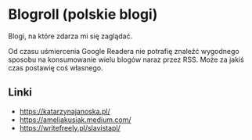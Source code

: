 # Blogroll (polskie blogi)

Blogi, na które zdarza mi się zaglądać.

Od czasu uśmiercenia Google Readera nie potrafię znaleźć wygodnego sposobu na konsumowanie wielu blogów naraz przez RSS. Może za jakiś czas postawię coś własnego.

## Linki

- https://katarzynajanoska.pl/
- https://ameliakusiak.medium.com/
- https://writefreely.pl/slavistapl/